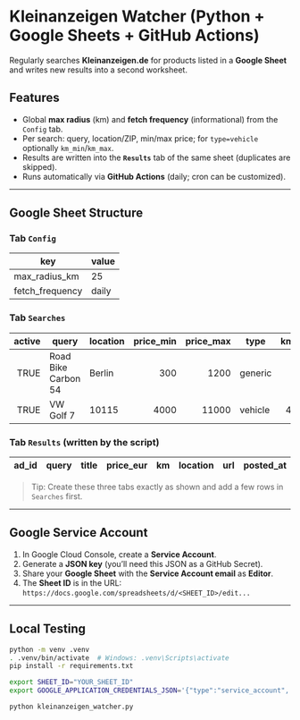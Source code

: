 # Kleinanzeigen Watcher (Python + Google Sheets + GitHub Actions)

Regularly searches **Kleinanzeigen.de** for products listed in a **Google Sheet** and writes new results into a second worksheet.

## Features
- Global **max radius** (km) and **fetch frequency** (informational) from the `Config` tab.
- Per search: query, location/ZIP, min/max price; for `type=vehicle` optionally `km_min`/`km_max`.
- Results are written into the **`Results`** tab of the same sheet (duplicates are skipped).
- Runs automatically via **GitHub Actions** (daily; cron can be customized).

---

## Google Sheet Structure

### Tab `Config`
| key            | value |
|----------------|-------|
| max_radius_km  | 25    |
| fetch_frequency| daily |

### Tab `Searches`
| active | query               | location | price_min | price_max | type     | km_min | km_max |
|-------:|---------------------|----------|----------:|----------:|----------|-------:|-------:|
| TRUE   | Road Bike Carbon 54 | Berlin   | 300       | 1200      | generic  |        |        |
| TRUE   | VW Golf 7           | 10115    | 4000      | 11000     | vehicle  | 40000  | 140000 |

### Tab `Results` (written by the script)
| ad_id | query | title | price_eur | km | location | url | posted_at | fetched_at |
|-------:|--------|----------|----------:|----------:|----------|-------:|-------:|-------:|


> Tip: Create these three tabs exactly as shown and add a few rows in `Searches` first.

---

## Google Service Account

1. In Google Cloud Console, create a **Service Account**.  
2. Generate a **JSON key** (you’ll need this JSON as a GitHub Secret).  
3. Share your **Google Sheet** with the **Service Account email** as **Editor**.  
4. The **Sheet ID** is in the URL:  
   `https://docs.google.com/spreadsheets/d/<SHEET_ID>/edit...`

---

## Local Testing

```bash
python -m venv .venv
. .venv/bin/activate  # Windows: .venv\Scripts\activate
pip install -r requirements.txt

export SHEET_ID="YOUR_SHEET_ID"
export GOOGLE_APPLICATION_CREDENTIALS_JSON='{"type":"service_account", ... }'

python kleinanzeigen_watcher.py
